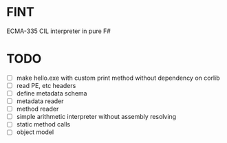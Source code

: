 # FINT

ECMA-335 CIL interpreter in pure F#

# TODO
- [ ] make hello.exe with custom print method without dependency on corlib
- [ ] read PE, etc headers
- [ ] define metadata schema
- [ ] metadata reader
- [ ] method reader
- [ ] simple arithmetic interpreter without assembly resolving
- [ ] static method calls
- [ ] object model
